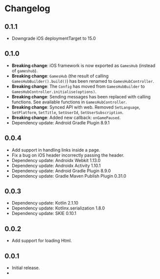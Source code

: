 # Changelog

## 0.1.1
- Downgrade iOS deploymentTarget to 15.0

## 0.1.0
- **Breaking change**: iOS framework is now exported as `GamesHub` (instead of `gameshub`).
- **Breaking change**: `GamesHub` (the result of calling `GamesHubBuilder().build()`) has been renamed to `GamesHubController`.
- **Breaking change**: The `Config` has moved from `GamesHubBuilder` to `GamesHubController.initialise(options)`.
- **Breaking change**: Sending messages has been replaced with calling functions. See available functions in `GamesHubController`. 
- **Breaking change**: Synced API with web. Removed `SetLanguage`, `SetPlatform`, `SetTitle`, `SetUserId`, `SetUserSubscription`.
- **Breaking change**: Added new callback: `onGamePaused`.
- Dependency update: Android Gradle Plugin 8.9.1

## 0.0.4
- Add support in handling links inside a page.
- Fix a bug on iOS header incorrectly passing the header.
- Dependency update: Androidx Webkit 1.13.0
- Dependency update: Androidx Activity 1.10.1
- Dependency update: Android Gradle Plugin 8.9.0
- Dependency update: Gradle Maven Publish Plugin 0.31.0

## 0.0.3
- Dependency update: Kotlin 2.1.10
- Dependency update: Kotlinx.serialization 1.8.0
- Dependency update: SKIE 0.10.1

## 0.0.2
- Add support for loading Html.

## 0.0.1
- Initial release.
- 